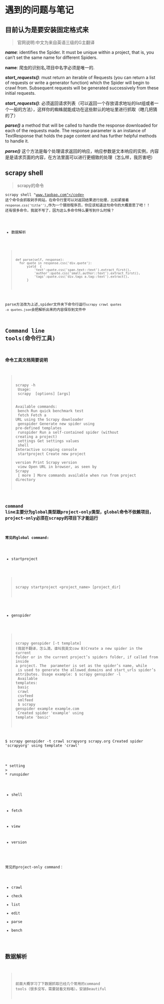 # 遇到的问题与笔记
## 目前认为是要安装固定格式来
> 官网说明:中文为来自英语三级的G主翻译

<b>*name*</b>: identifies the Spider. It must be unique within a project, that is, you can’t set the same name for different Spiders.

<b>name</b>: 爬虫的识别名,项目中名字必须是唯一的.

<b>*start_requests()*</b>: must return an iterable of Requests (you can return a list of requests or write a generator function) which the Spider will begin to crawl from. Subsequent requests will be generated successively from these initial requests.


<b>*start_requests()*</b>: 必须返回请求列表（可以返回一个存放请求地址的list组或者一个一般的方法），这样你的蜘蛛就能成功在这些默认的地址里进行抓取（瞎几把猜的了）

*<b>parse()</b>* a method that will be called to handle the response downloaded for each of the requests made. The response parameter is an instance of TextResponse that holds the page content and has further helpful methods to handle it.

*<b>parse()</b>* 这个方法是每个处理请求返回的响应，响应参数是文本响应的实例，内容是是请求页面的内容，在方法里面可以进行更细致的处理（怎么样，我厉害吧）



## scrapy shell
 > scrapy的命令
 
 <code>scrapy shell "www.taobao.com"</code> 这个命令会抓取剁手网站，在命令行里可以对返回结果进行处理，比如紧接着<code>response.css('title'')</code>,作为一个猥琐程序员，你应该知道这句命令的大概意思了吧！！
 还有很多命令，我就不写了，因为这么多命令特么要写到什么时候？
 
* 数据解析
>     def parse(self, response):
>       for quote in response.css('div.quote'):
>           yield  {
>               'text':quote.css('span.text::text').extract_first(),
>               'author':quote.css('small.author::text').extract_first(),
>               'tags':quote.css('div.tags a.tag::text').extract(),
>           }
 parse方法改为上述,spider文件夹下命令行运行<code>scrapy crawl  quotes -o quotes.json</code>会把解析出来的内容保存到文件中 
 
##  Command line tools(命令行工具)
###   命令工具文档简要说明

> scrapy -h<br> 
> Usage:<br> 
> scrapy <command> [options] [args]<br> <br> 
> Available commands:<br> 
>  bench         Run quick benchmark test<br> 
>  fetch         Fetch a URL using the Scrapy downloader<br> 
>  genspider     Generate new spider using pre-defined templates<br> 
>  runspider     Run a self-contained spider (without creating a project)<br> 
>  settings      Get settings values<br> 
>  shell         Interactive scraping console<br> 
>  startproject  Create new project<br> 
>  version       Print Scrapy version<br> 
>  view          Open URL in browser, as seen by Scrapy<br> 
>  [ more ]      More commands available when run from project directory<br> 

###  command line主要分为global类型跟project-only类型，global命令不依赖项目，project-only必须在scrapy的项目下才能运行

#### 常见的global command:

* startproject  
 >scrapy startproject <project_name> [project_dir]
* genspider
> scrapy genspider [-t template] <name> <domain>
> (我就不翻译，怎么滴，谁叫我英文cow B)Create a new spider in the current folder or in the current project’s spiders folder, if called from inside a project. The <name> parameter is set as the spider’s name, while <domain> is used to generate the allowed_domains and start_urls spider’s attributes.
 Usage example:
>$ scrapy genspider -l <br> 
>Available templates:<br> 
>  basic<br> 
>  crawl<br> 
>  csvfeed<br> 
>  xmlfeed<br> 
>$ scrapy genspider example example.com<br> 
>Created spider 'example' using template 'basic'<br> 

$ scrapy genspider -t crawl scrapyorg scrapy.org
Created spider 'scrapyorg' using template 'crawl'
</p>
* setting
> 
* runspider

* shell

* fetch

* view

* version
 
常见的project-only command：

* crawl
* check
* list
* edit
* parse
* bench
 ## 数据解析
 > 前面大概学习了下数据抓取已经几个常用的command  tools（很多没写，需要就看文档咯）。安装Beautiful   